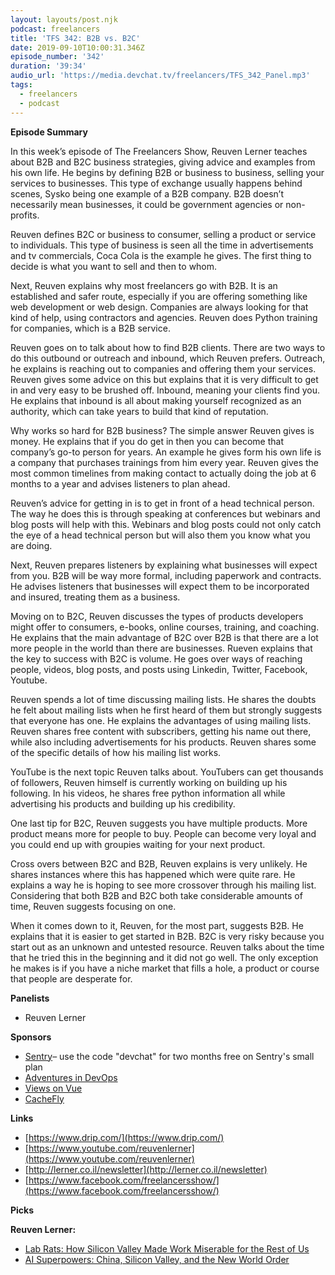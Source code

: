 ```yaml
---
layout: layouts/post.njk
podcast: freelancers
title: 'TFS 342: B2B vs. B2C'
date: 2019-09-10T10:00:31.346Z
episode_number: '342'
duration: '39:34'
audio_url: 'https://media.devchat.tv/freelancers/TFS_342_Panel.mp3'
tags:
  - freelancers
  - podcast
---
```

**Episode Summary**

In this week’s episode of The Freelancers Show, Reuven Lerner teaches about B2B and B2C business strategies, giving advice and examples from his own life. He begins by defining B2B or business to business, selling your services to businesses. This type of exchange usually happens behind scenes, Sysko being one example of a B2B company. B2B doesn’t necessarily mean businesses, it could be government agencies or non-profits. 

Reuven defines B2C or business to consumer, selling a product or service to individuals. This type of business is seen all the time in advertisements and tv commercials, Coca Cola is the example he gives. The first thing to decide is what you want to sell and then to whom. 

Next, Reuven explains why most freelancers go with B2B. It is an established and safer route, especially if you are offering something like web development or web design. Companies are always looking for that kind of help, using contractors and agencies. Reuven does Python training for companies, which is a B2B service. 

Reuven goes on to talk about how to find B2B clients. There are two ways to do this outbound or outreach and inbound, which Reuven prefers. Outreach, he explains is reaching out to companies and offering them your services. Reuven gives some advice on this but explains that it is very difficult to get in and very easy to be brushed off. Inbound, meaning your clients find you. He explains that inbound is all about making yourself recognized as an authority, which can take years to build that kind of reputation.

Why works so hard for B2B business? The simple answer Reuven gives is money. He explains that if you do get in then you can become that company’s go-to person for years. An example he gives form his own life is a company that purchases trainings from him every year. Reuven gives the most common timelines from making contact to actually doing the job at 6 months to a year and advises listeners to plan ahead. 

Reuven’s advice for getting in is to get in front of a head technical person. The way he does this is through speaking at conferences but webinars and blog posts will help with this. Webinars and blog posts could not only catch the eye of a head technical person but will also them you know what you are doing. 

Next, Reuven prepares listeners by explaining what businesses will expect from you. B2B will be way more formal, including paperwork and contracts. He advises listeners that businesses will expect them to be incorporated and insured, treating them as a business.

Moving on to B2C, Reuven discusses the types of products developers might offer to consumers, e-books, online courses, training, and coaching. He explains that the main advantage of B2C over B2B is that there are a lot more people in the world than there are businesses. Rueven explains that the key to success with B2C is volume. He goes over ways of reaching people, videos, blog posts, and posts using Linkedin, Twitter, Facebook, Youtube. 

Reuven spends a lot of time discussing mailing lists. He shares the doubts he felt about mailing lists when he first heard of them but strongly suggests that everyone has one.  He explains the advantages of using mailing lists. Reuven shares free content with subscribers, getting his name out there, while also including advertisements for his products. Reuven shares some of the specific details of how his mailing list works. 

YouTube is the next topic Reuven talks about. YouTubers can get thousands of followers, Reuven himself is currently working on building up his following. In his videos, he shares free python information all while advertising his products and building up his credibility. 

One last tip for B2C, Reuven suggests you have multiple products. More product means more for people to buy. People can become very loyal and you could end up with groupies waiting for your next product. 

Cross overs between B2C and B2B, Reuven explains is very unlikely. He shares instances where this has happened which were quite rare. He explains a way he is hoping to see more crossover through his mailing list. Considering that both B2B and B2C both take considerable amounts of time, Reuven suggests focusing on one.

When it comes down to it, Reuven, for the most part, suggests B2B. He explains that it is easier to get started in B2B. B2C is very risky because you start out as an unknown and untested resource. Reuven talks about the time that he tried this in the beginning and it did not go well. The only exception he makes is if you have a niche market that fills a hole, a product or course that people are desperate for. 


**Panelists**

- Reuven Lerner

**Sponsors**

- [Sentry](http://sentry.io/)– use the code &quot;devchat&quot; for two months free on Sentry&#39;s small plan
- [Adventures in DevOps](https://devchat.tv/adventures-in-devops/)
- [Views on Vue](https://devchat.tv/views-on-vue/)
- [CacheFly](https://www.cachefly.com/)

**Links**

- [https://www.drip.com/](https://www.drip.com/)
- [https://www.youtube.com/reuvenlerner](https://www.youtube.com/reuvenlerner)
- [http://lerner.co.il/newsletter](http://lerner.co.il/newsletter)
- [https://www.facebook.com/freelancersshow/](https://www.facebook.com/freelancersshow/)

**Picks**

**Reuven Lerner:**

- [Lab Rats: How Silicon Valley Made Work Miserable for the Rest of Us](https://www.amazon.com/Lab-Rats-Silicon-Valley-Miserable-ebook/dp/B07B2T6R8Q/ref=tmm_kin_swatch_0?ie=UTF8&amp;qid=1548462018&amp;sr=8-1&amp;linkCode=ll1&amp;tag=devchattv-20&amp;linkId=f06bfe7482dca8bb751ed6d7cc86e2ab&amp;language=en_US)
- [AI Superpowers: China, Silicon Valley, and the New World Order](https://www.amazon.com/AI-Superpowers-China-Silicon-Valley/dp/132854639X/ref=sr_1_2?ie=UTF8&amp;qid=1548462018&amp;sr=8-1&amp;linkCode=ll1&amp;tag=devchattv-20&amp;linkId=f06bfe7482dca8bb751ed6d7cc86e2ab&amp;language=en_US)
